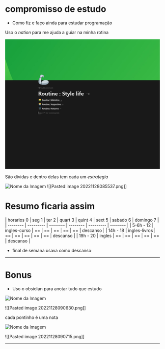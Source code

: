 # compromisso de estudo

- Como fiz e faço ainda para estudar programação

Uso o *nation* para me ajuda a guiar na minha rotina

![Nome da Imagem](img\nation.png)


São dividas e dentro delas tem cada um _estrategia_

![Nome da Imagem]()
![[Pasted image 20221128085537.png]]

# Resumo ficaria assim


| horarios 0 | seg 1 | ter 2 | quart 3 | quint 4 | sext 5 | sabado 6 |  domingo 7 |
| -------- | --------- | -------- | -------- | --------- | -------- |
| 5-6h - 12 | ingles-curso | == |  ==  |  ==  |  ==  |   ==  | descanso |
| 14h - 18 | ingles-livros | == |  ==  |  ==  |  ==  |   ==  | descanso |
| 19h - 20 | ingles | == |  ==  |  ==  |  ==  |   ==  | descanso |

- final de semana usava como descanso 

---

# Bonus

- Uso o obsidian para anotar tudo que estudo

![Nome da Imagem]()

![[Pasted image 20221128090630.png]]

cada pontinho é uma nota

![Nome da Imagem]()

![[Pasted image 20221128090715.png]]

---

